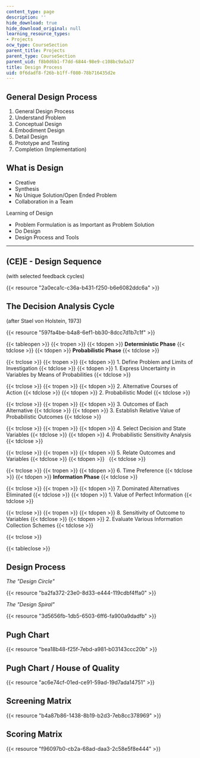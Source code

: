 ```yaml
---
content_type: page
description: ''
hide_download: true
hide_download_original: null
learning_resource_types:
- Projects
ocw_type: CourseSection
parent_title: Projects
parent_type: CourseSection
parent_uid: f8b0d6b1-f7dd-6844-98e9-c108bc9a5a37
title: Design Process
uid: 0f6dadf8-f26b-b1ff-f080-78b716435d2e
---
```


General Design Process
----------------------

1.  General Design Process
2.  Understand Problem
3.  Conceptual Design
4.  Embodiment Design
5.  Detail Design
6.  Prototype and Testing
7.  Completion (Implementation)

What is Design
--------------

*   Creative
*   Synthesis
*   No Unique Solution/Open Ended Problem
*   Collaboration in a Team

Learning of Design

*   Problem Formulation is as Important as Problem Solution
*   Do Design
*   Design Process and Tools


----------------------------------------------------------------------------------------------------------------------------

(CE)E - Design Sequence
-----------------------

(with selected feedback cycles)

{{< resource "2a0eca1c-c36a-b431-f250-b6e6082ddc6a" >}}

The Decision Analysis Cycle
---------------------------

(after Stael von Holstein, 1973)

{{< resource "597fa4be-b4a8-6ef1-bb30-8dcc7d1b7c1f" >}}

{{< tableopen >}}
{{< tropen >}}
{{< tdopen >}}
**Deterministic Phase**
{{< tdclose >}}
{{< tdopen >}}
**Probabilistic Phase**
{{< tdclose >}}

{{< trclose >}}
{{< tropen >}}
{{< tdopen >}}
1\. Define Problem and Limits of Investigation
{{< tdclose >}}
{{< tdopen >}}
1\. Express Uncertainty in Variables by Means of Probabilities
{{< tdclose >}}

{{< trclose >}}
{{< tropen >}}
{{< tdopen >}}
2\. Alternative Courses of Action
{{< tdclose >}}
{{< tdopen >}}
2\. Probabilistic Model
{{< tdclose >}}

{{< trclose >}}
{{< tropen >}}
{{< tdopen >}}
3\. Outcomes of Each Alternative
{{< tdclose >}}
{{< tdopen >}}
3\. Establish Relative Value of Probabilistic Outcomes
{{< tdclose >}}

{{< trclose >}}
{{< tropen >}}
{{< tdopen >}}
4\. Select Decision and State Variables
{{< tdclose >}}
{{< tdopen >}}
4\. Probabilistic Sensitivity Analysis
{{< tdclose >}}

{{< trclose >}}
{{< tropen >}}
{{< tdopen >}}
5\. Relate Outcomes and Variables
{{< tdclose >}}
{{< tdopen >}}
 
{{< tdclose >}}

{{< trclose >}}
{{< tropen >}}
{{< tdopen >}}
6\. Time Preference
{{< tdclose >}}
{{< tdopen >}}
**Information Phase**
{{< tdclose >}}

{{< trclose >}}
{{< tropen >}}
{{< tdopen >}}
7\. Dominated Alternatives Eliminated
{{< tdclose >}}
{{< tdopen >}}
1\. Value of Perfect Information
{{< tdclose >}}

{{< trclose >}}
{{< tropen >}}
{{< tdopen >}}
8\. Sensitivity of Outcome to Variables
{{< tdclose >}}
{{< tdopen >}}
2\. Evaluate Various Information Collection Schemes
{{< tdclose >}}

{{< trclose >}}

{{< tableclose >}}

Design Process
--------------

_The "Design Circle"_

{{< resource "ba2fa372-23e0-8d33-e444-119cdbf4ffa0" >}}

_The "Design Spiral"_

{{< resource "3d5656fb-1db5-6503-6ff6-fa900a9dadfb" >}}

Pugh Chart
----------

{{< resource "bea18b48-f25f-7ebd-a981-b03143ccc20b" >}}

Pugh Chart / House of Quality
-----------------------------

{{< resource "ac6e74cf-01ed-ce91-59ad-19d7ada14751" >}}

Screening Matrix
----------------

{{< resource "b4a87b86-1438-8b19-b2d3-7eb8cc378969" >}}

Scoring Matrix
--------------

{{< resource "f96097b0-cb2a-68ad-daa3-2c58e5f8e444" >}}